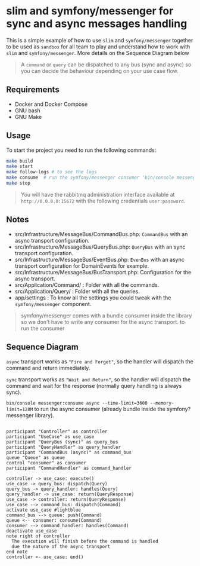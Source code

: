 # slim and symfony/messenger for sync and async messages handling

This is a simple example of how to use `slim` and `symfony/messenger` together to be used as `sandbox` for all team to play and understand how to work with `slim` and `symfony/messenger`. More details on the Sequence Diagram below

> A `command` or `query` can be dispatched to any bus (sync and async) so you can decide the behaviour depending on your use case flow.

## Requirements
- Docker and Docker Compose
- GNU bash 
- GNU Make

## Usage
To start the project you need to run the following commands:

```sh
make build
make start
make follow-logs # to see the logs 
make consume  # run the symfony/messenger consumer 'bin/console messenger:consume async'
make stop
```
> You will have the rabbitmq administration interface available at `http://0.0.0.0:15672` with the following credentials `user:password`.


## Notes
- src/Infrastructure/MessageBus/CommandBus.php: `CommandBus` with an async transport configuration.
- src/Infrastructure/MessageBus/QueryBus.php: `QueryBus` with an sync transport configuration.
- src/Infrastructure/MessageBus/EventBus.php: `EvenBus` with an async transport configuration for DomainEvents for example.
- src/Infrastructure/MessageBus/BusTransport.php: Configuration for the async transport.
- src/Application/Command/ : Folder with all the commands.
- src/Application/Query/ : Folder with all the queries.
- app/settings : To know all the settings you could tweak with the `symfony/messenger` component.

> symfony/messenger comes with a bundle consumer inside the library so we don't have to write any consumer for the async transport.
> to run the consumer 

## Sequence Diagram

`async` transport works as `"Fire and Forget"`, so the handler will dispatch the command and return immediately.

`sync` transport works as `"Wait and Return"`, so the handler will dispatch the command and wait for the response (normally query handling is always sync).

`bin/console messenger:consume async --time-limit=3600 --memory-limit=128M` to run the async consumer (already bundle inside the symfony?messenger library).


```plantuml

participant "Controller" as controller
participant "UseCase" as use_case
participant "QueryBus (sync)" as query_bus
participant "QueryHandler" as query_handler
participant "CommandBus (async)" as command_bus
queue "Queue" as queue
control "consumer" as consumer
participant "CommandHandler" as command_handler

controller -> use_case: execute()
use_case -> query_bus: dispatch(Query)
query_bus -> query_handler: handles(Query)
query_handler -> use_case: return(QueryResponse)
use_case -> controller: return(QueryResponse)
use_case --> command_bus: dispatch(Command)
activate use_case #lightblue
command_bus --> queue: push(Command)
queue <-- consumer: consume(Command)
consumer --> command_handler: handles(Command)
deactivate use_case
note right of controller
  The execution will finish before the command is handled
  due the nature of the async transport
end note
controller <- use_case: end()

```